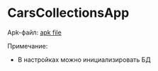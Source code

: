 # CarsCollectionsApp

Apk-файл: [apk file](/CarsCollectionApp.apk)

Примечание:
-  В настройках можно инициализировать БД
